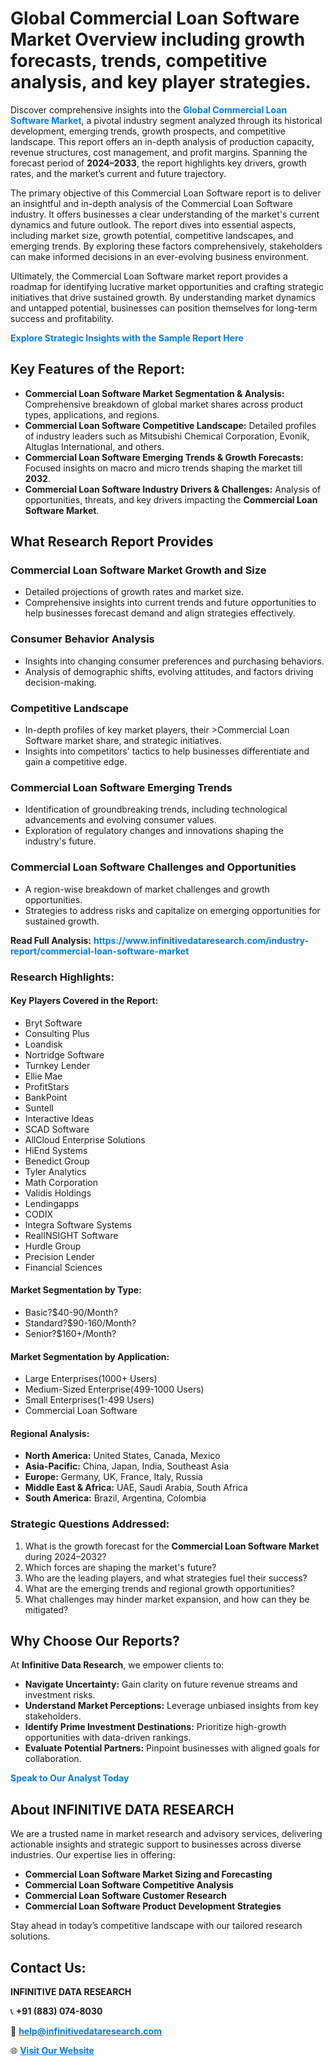 <h1>Global Commercial Loan Software Market Overview including growth forecasts, trends, competitive analysis, and key player strategies.</h1>
<p>
Discover comprehensive insights into the 
<a href="https://www.infinitivedataresearch.com/industry-report/commercial-loan-software-market" rel="dofollow" style="color: #007BFF; text-decoration: none;"><strong>Global Commercial Loan Software Market</strong></a>, a pivotal industry segment analyzed through its historical development, emerging trends, growth prospects, and competitive landscape. This report offers an in-depth analysis of production capacity, revenue structures, cost management, and profit margins. Spanning the forecast period of <strong>2024–2033</strong>, the report highlights key drivers, growth rates, and the market’s current and future trajectory.
</p>
<p>
The primary objective of this Commercial Loan Software report is to deliver an insightful and in-depth analysis of the Commercial Loan Software industry. It offers businesses a clear understanding of the market's current dynamics and future outlook. The report dives into essential aspects, including market size, growth potential, competitive landscapes, and emerging trends. By exploring these factors comprehensively, stakeholders can make informed decisions in an ever-evolving business environment.
</p>
<p>
Ultimately, the Commercial Loan Software market report provides a roadmap for identifying lucrative market opportunities and crafting strategic initiatives that drive sustained growth. By understanding market dynamics and untapped potential, businesses can position themselves for long-term success and profitability.
</p>
<p>
<a href="https://www.infinitivedataresearch.com/request-sample/reportId=102837" style="color: #007BFF; text-decoration: none;"><strong>Explore Strategic Insights with the Sample Report Here</strong></a>
</p>

<h2>Key Features of the Report:</h2>
<ul>
<li><strong>Commercial Loan Software Market Segmentation & Analysis:</strong> Comprehensive breakdown of global market shares across product types, applications, and regions.</li>
<li><strong>Commercial Loan Software Competitive Landscape:</strong> Detailed profiles of industry leaders such as Mitsubishi Chemical Corporation, Evonik, Altuglas International, and others.</li>
<li><strong>Commercial Loan Software Emerging Trends & Growth Forecasts:</strong> Focused insights on macro and micro trends shaping the market till <strong>2032</strong>.</li>
<li><strong>Commercial Loan Software Industry Drivers & Challenges:</strong> Analysis of opportunities, threats, and key drivers impacting the <strong>Commercial Loan Software Market</strong>.</li>
</ul>

<h2>What Research Report Provides</h2>
<h3>Commercial Loan Software Market Growth and Size</h3>
<ul>
<li>Detailed projections of growth rates and market size.</li>
<li>Comprehensive insights into current trends and future opportunities to help businesses forecast demand and align strategies effectively.</li>
</ul>

<h3>Consumer Behavior Analysis</h3>
<ul>
<li>Insights into changing consumer preferences and purchasing behaviors.</li>
<li>Analysis of demographic shifts, evolving attitudes, and factors driving decision-making.</li>
</ul>

<h3>Competitive Landscape</h3>
<ul>
<li>In-depth profiles of key market players, their >Commercial Loan Software market share, and strategic initiatives.</li>
<li>Insights into competitors' tactics to help businesses differentiate and gain a competitive edge.</li>
</ul>

<h3>Commercial Loan Software Emerging Trends</h3>
<ul>
<li>Identification of groundbreaking trends, including technological advancements and evolving consumer values.</li>
<li>Exploration of regulatory changes and innovations shaping the industry's future.</li>
</ul>

<h3>Commercial Loan Software Challenges and Opportunities</h3>
<ul>
<li>A region-wise breakdown of market challenges and growth opportunities.</li>
<li>Strategies to address risks and capitalize on emerging opportunities for sustained growth.</li>
</ul>
<p><strong>Read Full Analysis:</strong> <a href="https://www.infinitivedataresearch.com/industry-report/commercial-loan-software-market" rel="dofollow" style="color: #007BFF; text-decoration: none;"><strong>https://www.infinitivedataresearch.com/industry-report/commercial-loan-software-market</strong></a></p>
<h3>Research Highlights:</h3>
<h4>Key Players Covered in the Report:</h4>
<ul><li>Bryt Software</li><li>Consulting Plus</li><li>Loandisk</li><li>Nortridge Software</li><li>Turnkey Lender</li><li>Ellie Mae</li><li>ProfitStars</li><li>BankPoint</li><li>Suntell</li><li>Interactive Ideas</li><li>SCAD Software</li><li>AllCloud Enterprise Solutions</li><li>HiEnd Systems</li><li>Benedict Group</li><li>Tyler Analytics</li><li>Math Corporation</li><li>Validis Holdings</li><li>Lendingapps</li><li>CODIX</li><li>Integra Software Systems</li><li>RealINSIGHT Software</li><li>Hurdle Group</li><li>Precision Lender</li><li>Financial Sciences</li></ul>
<h4>Market Segmentation by Type:</h4>
<ul><li>Basic?$40-90/Month?</li><li>Standard?$90-160/Month?</li><li>Senior?$160+/Month?</li></ul>
<h4>Market Segmentation by Application:</h4>
<ul><li>Large Enterprises(1000+ Users)</li><li>Medium-Sized Enterprise(499-1000 Users)</li><li>Small Enterprises(1-499 Users)</li><li>Commercial Loan Software</li></ul>

<h4>Regional Analysis:</h4>
<ul>
<li><strong>North America:</strong> United States, Canada, Mexico</li>
<li><strong>Asia-Pacific:</strong> China, Japan, India, Southeast Asia</li>
<li><strong>Europe:</strong> Germany, UK, France, Italy, Russia</li>
<li><strong>Middle East & Africa:</strong> UAE, Saudi Arabia, South Africa</li>
<li><strong>South America:</strong> Brazil, Argentina, Colombia</li>
</ul>

<h3>Strategic Questions Addressed:</h3>
<ol>
<li>What is the growth forecast for the <strong>Commercial Loan Software Market</strong> during 2024–2032?</li>
<li>Which forces are shaping the market's future?</li>
<li>Who are the leading players, and what strategies fuel their success?</li>
<li>What are the emerging trends and regional growth opportunities?</li>
<li>What challenges may hinder market expansion, and how can they be mitigated?</li>
</ol>

<h2>Why Choose Our Reports?</h2>
<p>At <strong>Infinitive Data Research</strong>, we empower clients to:</p>
<ul>
<li><strong>Navigate Uncertainty:</strong> Gain clarity on future revenue streams and investment risks.</li>
<li><strong>Understand Market Perceptions:</strong> Leverage unbiased insights from key stakeholders.</li>
<li><strong>Identify Prime Investment Destinations:</strong> Prioritize high-growth opportunities with data-driven rankings.</li>
<li><strong>Evaluate Potential Partners:</strong> Pinpoint businesses with aligned goals for collaboration.</li>
</ul>
<p><a href="https://www.infinitivedataresearch.com/industry-report/commercial-loan-software-market" rel="dofollow" style="color: #007BFF; text-decoration: none;"><strong>Speak to Our Analyst Today</strong></a></p>

<h2>About INFINITIVE DATA RESEARCH</h2>
<p>We are a trusted name in market research and advisory services, delivering actionable insights and strategic support to businesses across diverse industries. Our expertise lies in offering:</p>
<ul>
<li><strong>Commercial Loan Software Market Sizing and Forecasting</strong></li>
<li><strong>Commercial Loan Software Competitive Analysis</strong></li>
<li><strong>Commercial Loan Software Customer Research</strong></li>
<li><strong>Commercial Loan Software Product Development Strategies</strong></li>
</ul>
<p>Stay ahead in today’s competitive landscape with our tailored research solutions.</p>

<h2>Contact Us:</h2>
<p><strong>INFINITIVE DATA RESEARCH</strong></p>
<p>📞 <strong>+91 (883) 074-8030</strong></p>
<p>📧 <strong><a href="mailto:help@infinitivedataresearch.com" style="color: #007BFF;">help@infinitivedataresearch.com</a></strong></p>
<p>🌐 <strong><a href="https://www.infinitivedataresearch.com" rel="dofollow" style="color: #007BFF;">Visit Our Website</a></strong></p>